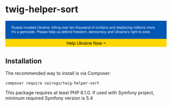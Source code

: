 # twig-helper-sort

[![Stand With Ukraine](https://raw.githubusercontent.com/vshymanskyy/StandWithUkraine/main/banner2-direct.svg)](https://vshymanskyy.github.io/StandWithUkraine)

Installation
------------

The recommended way to install is via Composer:

```
composer require vairogs/twig-helper-sort
```

This package requires at least PHP 8.1.0. If used with Symfony project, minimum required Symfony version is 5.4
